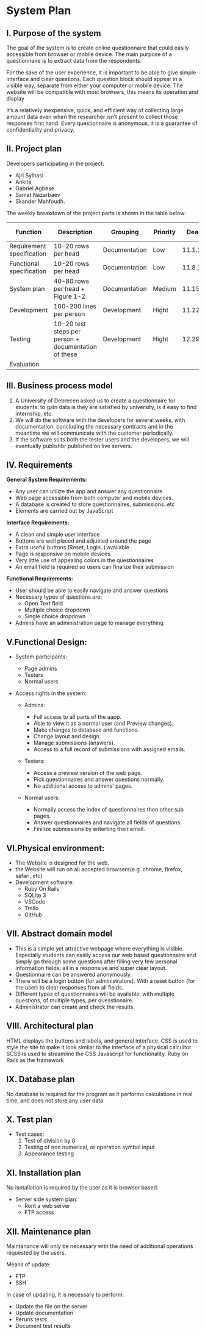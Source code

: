 # System Plan
## I. Purpose of the system
The goal of the system is to create online questionnaire that could easily accessible from browser or mobile device. The main purpose of a questionnaire is to extract data from the respondents. 

For the sake of the user experience, it is important to be able to give simple interface and clear questions. Each question block should appear in a visible way, separate from either your computer or mobile device. The website will be compatible with most browsers, this means its operation and display

It’s a relatively inexpensive, quick, and efficient way of collecting large amount data even when the researcher isn’t present to collect those responses first hand.
Every questionnaire is anonymous, it is a guarantee of confidentiality and privacy. 

## II. Project plan

Developers participating in the project:
* Ajri Sylhasi
* Ankita
* Gabriel Agbese
* Samat Nazarbaev
* Skander Mahfoudh.

The weekly breakdown of the project parts is shown in the table below:

| Function    |  Description      |     Grouping        |Priority | Deadline |Estimation |Elapsed time|Remaining time|
| ----------- |  -------|-------|------|-----|----|----|------|
| Requirement specification    | 10-20 rows per head| Documentation|  Low|11.1.2021|4| 7| 0|     
|Functional specification |10-20 rows per head|Documentation|Low|11.8.2021|8|7|0|
|System plan|40-80 rows per head + Figure 1-2 |Documentation|Medium|11.15.2021|8|7|0|
|Development|100-200 lines per person |Development|Hight|11.22.2021|12|7|0|
|Testing|10-20 test steps per person + documentation of these |Development|Hight|12.29.2021  |12|7|0|
|Evaluation| | |  |


## III. Business process model

1. A University of Debrecen asked us to create a questionnaire for students: to gain data is they are satisfied by university, is it easy to find internship, etc.
2. We will do the software with the developers for several weeks, with documentation, concluding the necessary contracts and in the meantime we will communicate with the customer periodically.
3. If the software suits both the tester users and the developers, we will eventually publishbr published on live servers.

## IV. Requirements
**General System Requirements:**

- Any user can utilize the app and answer any questionnaire.
- Web page accessible from both computer and mobile devices.
- A database is created to store questionnaires, submissions..etc 
- Elements are carried out by JavaScript

**Interface Requirements:**

- A clean and simple user interface
- Buttons are well placed and adjusted around the page
- Extra useful buttons (Reset, Login..) available
- Page is responsive on mobile devices
- Very little use of appealing colors in the questionnaires
- An email field is required so users can finalize their submission

**Functional Requirements:**

- User should be able to easily navigate and answer questions
- Necessary types of questions are:
  - Open Text field
  - Multiple choice dropdown
  - Single choice dropdown
- Admins have an administration  page to manage everything

## V.Functional Design:
- System participants:
  - Page admins
  - Testers
  - Normal users

- Access rights in the system:
  - Admins:
    - Full access to all parts of the aapp.
    - Able to view it as a normal user (and Preview changes).
    - Make changes to database and functions.
    - Change layout and design.
    - Manage submissions (answers).
    - Access to a full record of submissions with assigned emails.

  - Testers:
    - Access a preview version of the web page.
    - Pick questionnaires and answer questions normally.
    - No additional access to admins' pages.

  - Normal users:
    - Normally access the index of questionnaires then other sub pages.
    - Answer questionnaires and navigate all fields of questions.
    - Finilize submissions by enterting their email.

## VI.Physical environment:
- The Website is designed for the web.
- the Website will run on all accepted browsers(e.g. chrome, firefox, safari, etc)
- Development software:
  * Ruby On Rails
  * SQLite 3
  * VSCode
  * Trello
  * GitHub

## VII. Abstract domain model
- This is a simple yet attractive webpage where everything is visible. Especially students can easily access our web based questionnaire and simply go through some questions after filling very few personal information fields; all in a responsive and super clear layout.
- Questionnaire can be answered anonymously.
- There will be a login button (for administrators). With a reset button (for the user) to clear responses from all fields.
- Different types of questionnaires will be available, with multiple questions, of multiple types, per quesstionaire.
- Administrator can create and check the results.

## VIII. Architectural plan

HTML displays the buttons and labels, and general interface.
CSS is used to style the site to make it look similar to the interface of a physical calcultor
SCSS is used to streamline the CSS
Javascript for functionality.
Ruby on Rails as the framework

## IX. Database plan

No database is required for the program as it performs calculations in real time, and does not store any user data.

## X. Test plan

* Test cases:
    1. Test of division by 0
    2. Testing of non numerical, or operation symbol input
    3. Appearance testing

## XI. Installation plan

No Isntallation is required by the user as it is browser based.

* Server side system plan:
    * Rent a web server
    * FTP access
        

## XII. Maintenance plan

Maintanance will only be necessary with the need of additional operations requested by the users.

Means of update:
* FTP
* SSH

In case of updating, it is necessary to perform:
* Update the file on the server
* Update documentation
* Reruns tests
* Document test results


